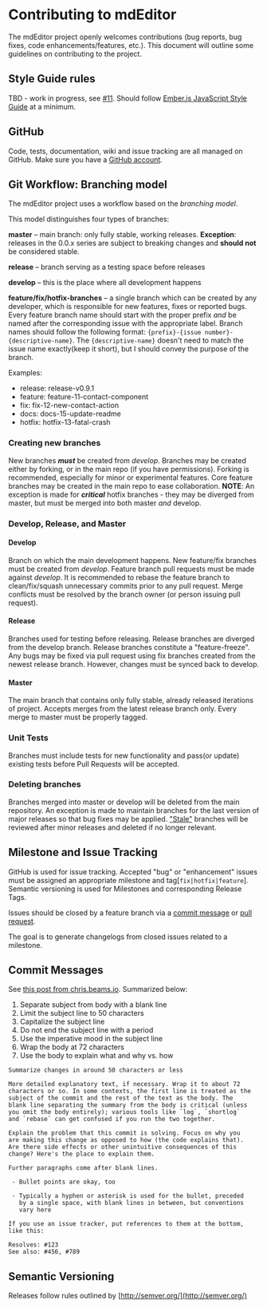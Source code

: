 # Contributing to mdEditor

The mdEditor project openly welcomes contributions (bug reports, bug fixes, code
enhancements/features, etc.).  This document will outline some guidelines on
contributing to the project.

## Style Guide rules

TBD - work in progress, see [#11](https://github.com/adiwg/mdEditor/issues/11). Should follow [Ember.js JavaScript Style Guide](https://github.com/emberjs/ember.js/blob/master/STYLEGUIDE.md) at a minimum.

## GitHub

Code, tests, documentation, wiki and issue tracking are all managed on GitHub. Make sure you have a [GitHub account](https://github.com/signup/free).

## Git Workflow: Branching model
The mdEditor project uses a workflow based on the *branching model*.

This model distinguishes four types of branches:

**master** – main branch: only fully stable, working releases. **Exception**: releases in the 0.0.x series are subject to breaking changes and **should not** be considered stable.

**release** – branch serving as a testing space before releases

**develop** – this is the place where all development happens

**feature/fix/hotfix-branches** – a single branch which can be created by any developer, which is responsible for new features, fixes or reported bugs. Every feature branch name should start with the proper prefix *and* be named after the corresponding issue with the appropriate label. Branch names should follow the following format: `{prefix}-{issue number}-{descriptive-name}`. The `{descriptive-name}` doesn't need to match the issue name exactly(keep it short), but I should convey the purpose of the branch.

Examples:

 - release: release-v0.9.1
 - feature: feature-11-contact-component
 - fix: fix-12-new-contact-action
 - docs: docs-15-update-readme
 - hotfix: hotfix-13-fatal-crash

### Creating new branches

New branches ***must*** be created from *develop*. Branches may be created either by forking, or in the main repo (if you have permissions). Forking is recommended, especially for minor or experimental features. Core feature branches may be created in the main repo to ease collaboration. **NOTE**: An exception is made for ***critical*** hotfix branches - they may be diverged from master, but must be merged into both master *and* develop.

### Develop, Release, and Master

#### Develop
Branch on which the main development happens. New feature/fix branches must be created from *develop*. Feature branch pull requests must be made against *develop*. It is recommended to rebase the feature branch to clean/fix/squash unnecessary commits prior to any pull request. Merge conflicts must be resolved by the branch owner (or person issuing pull request).

#### Release
Branches used for testing before releasing. Release branches are diverged from the develop branch. Release branches constitute a "feature-freeze". Any bugs may be fixed via pull request using fix branches created from the newest release branch. However, changes must be synced back to develop.

#### Master
The main branch that contains only fully stable, already released iterations of project. Accepts merges from the latest release branch only. Every merge to master must be properly tagged.

### Unit Tests
Branches must include tests for new functionality and pass(or update) existing tests before Pull Requests will be accepted.

### Deleting branches
Branches merged into master or develop will be deleted from the main repository. An exception is made to maintain branches for the last version of major releases so that bug fixes may be applied. ["Stale"](https://help.github.com/articles/viewing-branches-in-your-repository/) branches will be reviewed after minor releases and deleted if no longer relevant.

## Milestone and Issue Tracking
GitHub is used for issue tracking. Accepted "bug" or "enhancement" issues must be assigned an appropriate milestone and tag[`fix|hotfix|feature`]. Semantic versioning is used for Milestones and corresponding Release Tags.

Issues should be closed by a feature branch via a [commit message](https://help.github.com/articles/closing-issues-via-commit-messages/) or [pull request](https://github.com/blog/1506-closing-issues-via-pull-requests).

The goal is to generate changelogs from closed issues related to a milestone.

## Commit Messages
See [this post from chris.beams.io](http://chris.beams.io/posts/git-commit). Summarized below:

1. Separate subject from body with a blank line
2. Limit the subject line to 50 characters
3. Capitalize the subject line
4. Do not end the subject line with a period
5. Use the imperative mood in the subject line
6. Wrap the body at 72 characters
7. Use the body to explain what and why vs. how

```
Summarize changes in around 50 characters or less

More detailed explanatory text, if necessary. Wrap it to about 72
characters or so. In some contexts, the first line is treated as the
subject of the commit and the rest of the text as the body. The
blank line separating the summary from the body is critical (unless
you omit the body entirely); various tools like `log`, `shortlog`
and `rebase` can get confused if you run the two together.

Explain the problem that this commit is solving. Focus on why you
are making this change as opposed to how (the code explains that).
Are there side effects or other unintuitive consequences of this
change? Here's the place to explain them.

Further paragraphs come after blank lines.

 - Bullet points are okay, too

 - Typically a hyphen or asterisk is used for the bullet, preceded
   by a single space, with blank lines in between, but conventions
   vary here

If you use an issue tracker, put references to them at the bottom,
like this:

Resolves: #123
See also: #456, #789
```
## Semantic Versioning

Releases follow rules outlined by [http://semver.org/](http://semver.org/)
